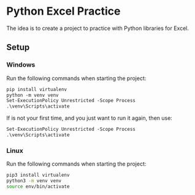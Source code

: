 # Python Excel Practice

The idea is to create a project to practice with Python libraries for Excel.

## Setup

### Windows

Run the following commands when starting the project:

```ps
pip install virtualenv
python -m venv venv
Set-ExecutionPolicy Unrestricted -Scope Process
.\venv\Scripts\activate
```

If is not your first time, and you just want to run it again, then use:

```ps
Set-ExecutionPolicy Unrestricted -Scope Process
.\venv\Scripts\activate
```

### Linux

Run the following commands when starting the project:

```sh
pip3 install virtualenv
python3 -m venv venv
source env/bin/activate
```